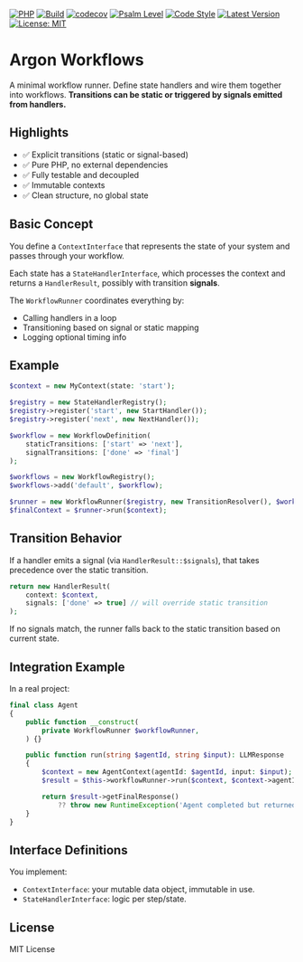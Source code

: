 [![PHP](https://img.shields.io/badge/php-8.2+-blue)](https://www.php.net/)
[![Build](https://github.com/judus/argon/actions/workflows/php.yml/badge.svg)](https://github.com/judus/argon-workflows/actions)
[![codecov](https://codecov.io/gh/judus/argon/branch/master/graph/badge.svg)](https://codecov.io/gh/judus/argon-workflows)
[![Psalm Level](https://shepherd.dev/github/judus/argon/coverage.svg)](https://shepherd.dev/github/judus/argon-workflows)
[![Code Style](https://img.shields.io/badge/code%20style-PSR--12-brightgreen.svg)](https://www.php-fig.org/psr/psr-12/)
[![Latest Version](https://img.shields.io/packagist/v/maduser/argon.svg)](https://packagist.org/packages/maduser/argon-workflows)
[![License: MIT](https://img.shields.io/badge/License-MIT-yellow.svg)](https://opensource.org/licenses/MIT)

# Argon Workflows

A minimal workflow runner. Define state handlers and wire them together into workflows.
**Transitions can be static or triggered by signals emitted from handlers.**

## Highlights

* ✅ Explicit transitions (static or signal-based)
* ✅ Pure PHP, no external dependencies
* ✅ Fully testable and decoupled
* ✅ Immutable contexts
* ✅ Clean structure, no global state

## Basic Concept

You define a `ContextInterface` that represents the state of your system and passes through your workflow.

Each state has a `StateHandlerInterface`, which processes the context and returns a `HandlerResult`, possibly with transition **signals**.

The `WorkflowRunner` coordinates everything by:

* Calling handlers in a loop
* Transitioning based on signal or static mapping
* Logging optional timing info

## Example

```php
$context = new MyContext(state: 'start');

$registry = new StateHandlerRegistry();
$registry->register('start', new StartHandler());
$registry->register('next', new NextHandler());

$workflow = new WorkflowDefinition(
    staticTransitions: ['start' => 'next'],
    signalTransitions: ['done' => 'final']
);

$workflows = new WorkflowRegistry();
$workflows->add('default', $workflow);

$runner = new WorkflowRunner($registry, new TransitionResolver(), $workflows);
$finalContext = $runner->run($context);
```

## Transition Behavior

If a handler emits a signal (via `HandlerResult::$signals`), that takes precedence over the static transition.

```php
return new HandlerResult(
    context: $context,
    signals: ['done' => true] // will override static transition
);
```

If no signals match, the runner falls back to the static transition based on current state.

## Integration Example

In a real project:

```php
final class Agent
{
    public function __construct(
        private WorkflowRunner $workflowRunner,
    ) {}

    public function run(string $agentId, string $input): LLMResponse
    {
        $context = new AgentContext(agentId: $agentId, input: $input);
        $result = $this->workflowRunner->run($context, $context->agentId);

        return $result->getFinalResponse()
            ?? throw new RuntimeException('Agent completed but returned no response.');
    }
}
```

## Interface Definitions

You implement:

* `ContextInterface`: your mutable data object, immutable in use.
* `StateHandlerInterface`: logic per step/state.

## License

MIT License

